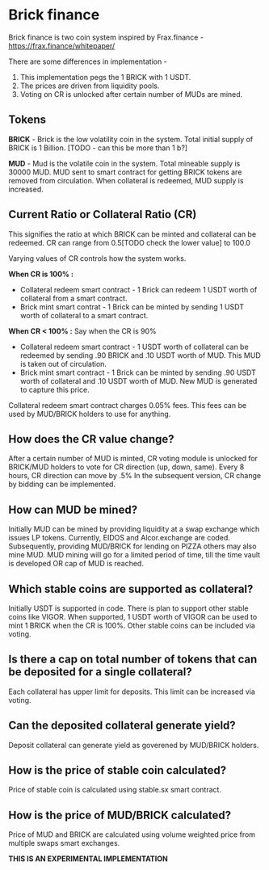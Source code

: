 # Brick finance

Brick finance is two coin system inspired by Frax.finance - https://frax.finance/whitepaper/

There are some differences in implementation -
1) This implementation pegs the 1 BRICK with 1 USDT.
2) The prices are driven from liquidity pools.
3) Voting on CR is unlocked after certain number of MUDs are mined. 

## Tokens 

**BRICK** - Brick is the low volatility coin in the system. Total initial supply of BRICK is 1 Billion. [TODO - can this be more than 1 b?] 

**MUD** - Mud is the volatile coin in the system. Total mineable supply is 30000 MUD. MUD sent to smart contract for getting BRICK tokens are removed from circulation. When collateral is redeemed, MUD supply is increased. 

## Current Ratio or Collateral Ratio (CR)

This signifies the ratio at which BRICK can be minted and collateral can be redeemed. CR can range from 0.5[TODO check the lower value] to 100.0  

Varying values of CR controls how the system works.

**When CR is 100% :**
- Collateral redeem smart contract  - 1 Brick can redeem 1 USDT worth of collateral from a smart contract.
- Brick mint smart contrat - 1 Brick can be minted by sending 1 USDT worth of collateral to a smart contract.

**When CR < 100% :**
Say when the CR is 90%
- Collateral redeem smart contract - 1 USDT worth of collateral can be redeemed by sending .90 BRICK and .10 USDT worth of MUD. This MUD is taken out of circulation.
- Brick mint smart contract - 1 Brick can be minted by sending .90 USDT worth of collateral and .10 USDT worth of MUD. New MUD is generated to capture this price.

Collateral redeem smart contract charges 0.05% fees. This fees can be used by MUD/BRICK holders to use for anything.

## How does the CR value change?

After a certain number of MUD is minted, CR voting module is unlocked for BRICK/MUD holders to vote for CR direction (up, down, same). Every 8 hours, CR direction can move by .5% 
In the subsequent version, CR change by bidding can be implemented. 

## How can MUD be mined?

Initially MUD can be mined by providing liquidity at a swap exchange which issues LP tokens. Currently, EIDOS and Alcor.exchange are coded.
Subsequently, providing MUD/BRICK for lending on PIZZA others may also mine MUD. MUD mining will go for a limited period of time, till the time vault is developed OR cap of MUD is reached.

## Which stable coins are supported as collateral?

Initially USDT is supported in code. There is plan to support other stable coins like VIGOR. When supported, 1 USDT worth of VIGOR can be used to mint 1 BRICK when the CR is 100%. 
Other stable coins can be included via voting.

## Is there a cap on total number of tokens that can be deposited for a single collateral?

Each collateral has upper limit for deposits. This limit can be increased via voting.

## Can the deposited collateral generate yield?

Deposit collateral can generate yield as goverened by MUD/BRICK holders.

## How is the price of stable coin calculated?

Price of stable coin is calculated using stable.sx smart contract.

## How is the price of MUD/BRICK calculated?

Price of MUD and BRICK are calculated using volume weighted price from multiple swaps smart exchanges. 

**THIS IS AN EXPERIMENTAL IMPLEMENTATION**
